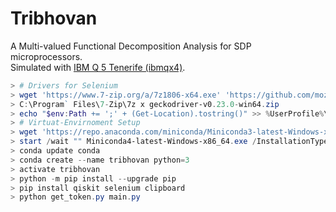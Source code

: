 # Tribhovan
A Multi-valued Functional Decomposition Analysis for SDP microprocessors.  
Simulated with [IBM Q 5 Tenerife (ibmqx4)](https://quantumexperience.ng.bluemix.net/qx/editor).

```powershell
> # Drivers for Selenium
> wget 'https://www.7-zip.org/a/7z1806-x64.exe' 'https://github.com/mozilla/geckodriver/releases/download/v0.23.0/geckodriver-v0.23.0-win64.zip'
> C:\Program` Files\7-Zip\7z x geckodriver-v0.23.0-win64.zip
> echo "$env:Path += ';' + (Get-Location).tostring()" >> %UserProfile%\Documents\WindowsPowerShell\profile.ps1
> # Virtuat-Envirnoment Setup
> wget 'https://repo.anaconda.com/miniconda/Miniconda3-latest-Windows-x86_64.exe'
> start /wait "" Miniconda4-latest-Windows-x86_64.exe /InstallationType=JustMe /AddToPath=0 /RegisterPython=0 /S /D=%UserProfile%\Miniconda3
> conda update conda
> conda create --name tribhovan python=3
> activate tribhovan
> python -m pip install --upgrade pip
> pip install qiskit selenium clipboard
> python get_token.py main.py
```
